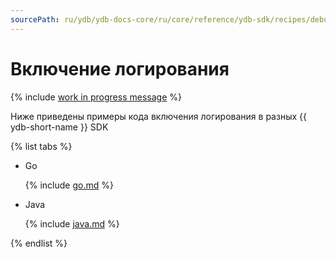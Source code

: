 ```yaml
---
sourcePath: ru/ydb/ydb-docs-core/ru/core/reference/ydb-sdk/recipes/debug/_includes/logs.md
---
```

# Включение логирования

{% include [work in progress message](../../_includes/addition.md) %}

Ниже приведены примеры кода включения логирования в разных {{ ydb-short-name }} SDK

{% list tabs %}

- Go


  {% include [go.md](logs/go.md) %}

- Java


  {% include [java.md](logs/java.md) %}

{% endlist %}

